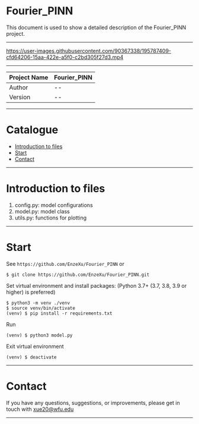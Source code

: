 Fourier_PINN
===========================
This document is used to show a detailed description of the Fourier_PINN project.

****


https://user-images.githubusercontent.com/90367338/195787409-cfd64206-15aa-422e-a5f0-c2bd305f27d3.mp4



****
 
| Project Name | Fourier_PINN |
|--------------|---------|
| Author       | --      |
| Version      | --      |

****
# Catalogue
* [Introduction to files](#introduction-to-files)
* [Start](#start)
* [Contact](#contact)

****
# Introduction to files
1. config.py: model configurations
2. model.py: model class
3. utils.py: functions for plotting

****
# Start
See `https://github.com/EnzeXu/Fourier_PINN` or
```shell
$ git clone https://github.com/EnzeXu/Fourier_PINN.git
```

Set virtual environment and install packages: (Python 3.7+ (3.7, 3.8, 3.9 or higher) is preferred)
```shell
$ python3 -m venv ./venv
$ source venv/bin/activate
(venv) $ pip install -r requirements.txt
```

Run
```shell
(venv) $ python3 model.py
```

Exit virtual environment
```shell
(venv) $ deactivate
```
****

# Contact
If you have any questions, suggestions, or improvements, please get in touch with xue20@wfu.edu
****
